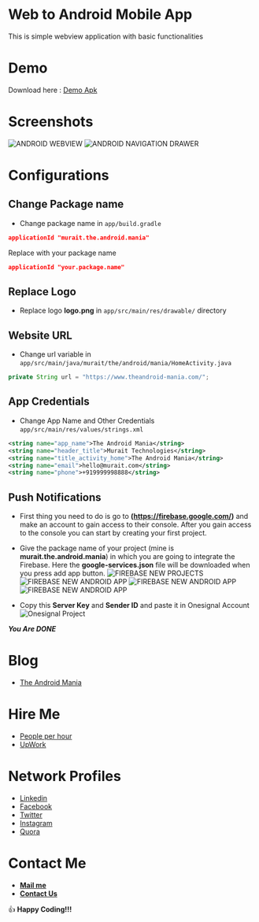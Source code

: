 # Web to Android Mobile App

This is simple webview application with basic functionalities

# Demo

Download here : [Demo Apk](https://github.com/mayursojitra/Web-Mobile-App/raw/master/app-debug.apk)

# Screenshots

![ANDROID WEBVIEW](https://raw.githubusercontent.com/mayursojitra/Web-Mobile-App/master/screenshots/screenshot-1.png) ![ANDROID NAVIGATION DRAWER](https://raw.githubusercontent.com/mayursojitra/Web-Mobile-App/master/screenshots/screenshot-2.png)

# Configurations

## Change Package name
- Change package name in  ```app/build.gradle```
```json
applicationId "murait.the.android.mania"
```
Replace with your package name
```json
applicationId "your.package.name"
```

## Replace Logo
- Replace logo **logo.png** in ```app/src/main/res/drawable/``` directory

## Website URL
- Change url variable in ```app/src/main/java/murait/the/android/mania/HomeActivity.java```  
```java
private String url = "https://www.theandroid-mania.com/";
```

## App Credentials
- Change App Name and Other Credentials ```app/src/main/res/values/strings.xml```
```xml
<string name="app_name">The Android Mania</string>
<string name="header_title">Murait Technologies</string>
<string name="title_activity_home">The Android Mania</string>
<string name="email">hello@murait.com</string>
<string name="phone">+919999998888</string>
```

## Push Notifications

- First thing you need to do is go to **(https://firebase.google.com/)** and make an account to gain access to their console. After you gain access to the console you can start by creating your first project.

- Give the package name of your project (mine is **murait.the.android.mania**) in which you are going to integrate the Firebase. Here the **google-services.json** file will be downloaded when you press add app button.
![FIREBASE NEW PROJECTS](https://raw.githubusercontent.com/mayursojitra/Web-Mobile-App/master/screenshots/screenshot-3.png)
![FIREBASE NEW ANDROID APP](https://raw.githubusercontent.com/mayursojitra/Web-Mobile-App/master/screenshots/screenshot-4.png)
![FIREBASE NEW ANDROID APP](https://raw.githubusercontent.com/mayursojitra/Web-Mobile-App/master/screenshots/screenshot-5.png)
![FIREBASE NEW ANDROID APP](https://raw.githubusercontent.com/mayursojitra/Web-Mobile-App/master/screenshots/screenshot-6.png)

- Copy this **Server Key** and **Sender ID** and paste it in Onesignal Account
![Onesignal Project](https://raw.githubusercontent.com/mayursojitra/Web-Mobile-App/master/screenshots/screenshot-7.png)


_**You Are DONE**_


# Blog

- [The Android Mania](https://www.theandroid-mania.com/)

# Hire Me

- [People per hour](http://pph.me/mayursojitra)
- [UpWork](https://www.upwork.com/freelancers/~019d3db2c3f08414b8)

# Network Profiles

- [Linkedin](https://www.linkedin.com/in/mayursojitra/)
- [Facebook](https://www.facebook.com/mayur.sojitra55)
- [Twitter](https://twitter.com/mayur_sojitra)
- [Instagram](https://www.instagram.com/mayursojitra/)
- [Quora](https://www.quora.com/profile/Mayur-Sojitra)

# Contact Me

- [**Mail me**](mailto:hello@murait.com)
- [**Contact Us**](https://www.theandroid-mania.com/contact)

:+1: **Happy Coding!!!**